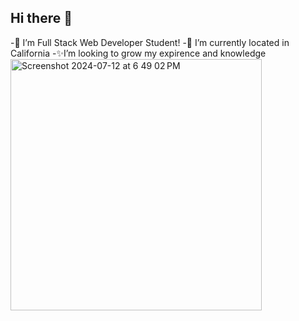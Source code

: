 ## Hi there 👋
-🔭 I’m Full Stack Web Developer Student!
-🌱 I’m currently located in California
-✨I’m looking to grow my expirence and knowledge
<img width="402" alt="Screenshot 2024-07-12 at 6 49 02 PM" src="https://github.com/user-attachments/assets/8e718f4b-250b-42b8-991d-82fb6ee86ccb">

<!--
**amontega/amontega** is a ✨ _special_ ✨ repository because its `README.md` (this file) appears on your GitHub profile.

Here are some ideas to get you started:

- 🔭 I’m Full Stack Web Developer Student;
- 🌱 I’m currently located in California
- 👯 I’m looking to grow my expeirnece and knowledge

-->
